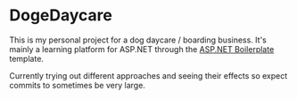 # DogeDaycare
This is my personal project for a dog daycare / boarding business. 
It's mainly a learning platform for ASP.NET through the [ASP.NET Boilerplate](http://www.aspnetboilerplate.com/) template.

Currently trying out different approaches and seeing their effects so expect commits to sometimes be very large.
